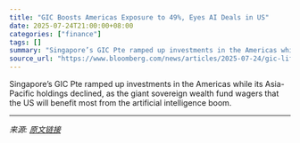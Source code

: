 ```yaml
---
title: "GIC Boosts Americas Exposure to 49%, Eyes AI Deals in US"
date: 2025-07-24T21:00:00+08:00
categories: ["finance"]
tags: []
summary: "Singapore’s GIC Pte ramped up investments in the Americas while its Asia-Pacific holdings declined, as the giant sovereign wealth fund wagers that the US will benefit most from the artificial intellig"
source_url: "https://www.bloomberg.com/news/articles/2025-07-24/gic-lifts-americas-investments-on-ai-boom-apac-holdings-fall"
---
```


Singapore’s GIC Pte ramped up investments in the Americas while its Asia-Pacific holdings declined, as the giant sovereign wealth fund wagers that the US will benefit most from the artificial intelligence boom.

---

*来源: [原文链接](https://www.bloomberg.com/news/articles/2025-07-24/gic-lifts-americas-investments-on-ai-boom-apac-holdings-fall)*

